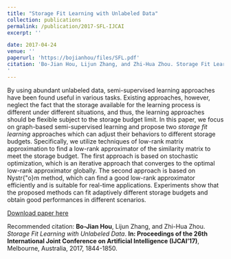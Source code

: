 ```yaml
---
title: "Storage Fit Learning with Unlabeled Data"
collection: publications
permalink: /publication/2017-SFL-IJCAI
excerpt: ''

date: 2017-04-24
venue: ''
paperurl: 'https://bojianhou/files/SFL.pdf'
citation: 'Bo-Jian Hou, Lijun Zhang, and Zhi-Hua Zhou. Storage Fit Learning with Unlabeled Data. In: Proceedings of the 26th International Joint Conference on Artificial Intelligence (IJCAI’17), Melbourne, Australia, 2017, 1844-1850.
'
---
```

By using abundant unlabeled data, semi-supervised learning approaches have been found useful in various tasks. Existing approaches, however, neglect the fact that the storage available for the learning process is different under different situations, and thus, the learning approaches should be flexible subject to the storage budget limit. In this paper, we focus on graph-based semi-supervised learning and propose two _storage fit learning_ approaches which can adjust their behaviors to different storage budgets. Specifically, we utilize techniques of low-rank matrix approximation to find a low-rank approximator of the similarity matrix to meet the storage budget. The first approach is based on stochastic optimization, which is an iterative approach that converges to the optimal low-rank approximator globally. The second approach is based on Nystr{\"o}m method, which can find a good low-rank approximator efficiently and is suitable for real-time applications. Experiments show that the proposed methods can fit adaptively different storage budgets and obtain good performances in different scenarios.

[Download paper here](https://bojianhou.github.io/files/SFL.pdf)

Recommended citation: **Bo-Jian Hou**, Lijun Zhang, and Zhi-Hua Zhou. _Storage Fit Learning with Unlabeled Data_. **In: Proceedings of the 26th International Joint Conference on Artificial Intelligence (IJCAI’17)**, Melbourne, Australia, 2017, 1844-1850.